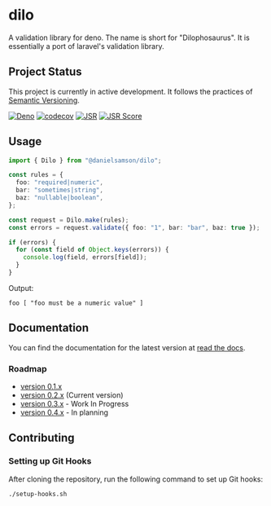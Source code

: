 # dilo

A validation library for deno. The name is short for "Dilophosaurus". It is
essentially a port of laravel's validation library.

## Project Status

This project is currently in active development. It follows the practices of
[Semantic Versioning](https://semver.org/).

[![Deno](https://github.com/daniel-samson/dilo/actions/workflows/deno.yml/badge.svg)](https://github.com/daniel-samson/dilo/actions/workflows/deno.yml)
[![codecov](https://codecov.io/gh/daniel-samson/dilo/graph/badge.svg?token=tIzOnJXw1G)](https://codecov.io/gh/daniel-samson/dilo)
[![JSR](https://jsr.io/badges/@danielsamson/dilo)](https://jsr.io/@danielsamson/dilo)
[![JSR Score](https://jsr.io/badges/@danielsamson/dilo/score)](https://jsr.io/@danielsamson/dilo>)

## Usage

```ts
import { Dilo } from "@danielsamson/dilo";

const rules = {
  foo: "required|numeric",
  bar: "sometimes|string",
  baz: "nullable|boolean",
};

const request = Dilo.make(rules);
const errors = request.validate({ foo: "1", bar: "bar", baz: true });

if (errors) {
  for (const field of Object.keys(errors)) {
    console.log(field, errors[field]);
  }
}
```

Output:

```shell
foo [ "foo must be a numeric value" ]
```

## Documentation

You can find the documentation for the latest version at
[read the docs](https://dilo.readthedocs.io/en/latest/).

### Roadmap

- [version 0.1.x](https://github.com/daniel-samson/dilo/issues/1)
- [version 0.2.x](https://github.com/daniel-samson/dilo/issues/2) (Current
  version)
- [version 0.3.x](https://github.com/daniel-samson/dilo/issues/4) - Work In
  Progress
- [version 0.4.x](https://github.com/daniel-samson/dilo/issues/5) - In planning

## Contributing

### Setting up Git Hooks

After cloning the repository, run the following command to set up Git hooks:

```bash
./setup-hooks.sh
```
